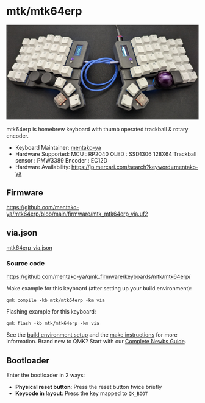 # mtk/mtk64erp

![mtk/mtk64erp](https://github.com/mentako-ya/mtk64erp/blob/main/image/mtk64erp_top.jpg?raw=true)

mtk64erp is homebrew keyboard with thumb operated trackball & rotary encoder.

* Keyboard Maintainer: [mentako-ya](https://github.com/mentako-ya)
* Hardware Supported:
    MCU     : RP2040
    OLED    : SSD1306 128X64 
    Trackball sensor : PMW3389
    Encoder : EC12D
* Hardware Availability: https://jp.mercari.com/search?keyword=mentako-ya

## Firmware
https://github.com/mentako-ya/mtk64erp/blob/main/firmware/mtk_mtk64erp_via.uf2

## via.json
[mtk64erp_via.json](keymaps/via/mtk64erp_via.json)

### Source code
https://github.com/mentako-ya/qmk_firmware/keyboards/mtk/mtk64erp/

Make example for this keyboard (after setting up your build environment):

    qmk compile -kb mtk/mtk64erp -km via

Flashing example for this keyboard:

    qmk flash -kb mtk/mtk64erp -km via

See the [build environment setup](https://docs.qmk.fm/#/getting_started_build_tools) and the [make instructions](https://docs.qmk.fm/#/getting_started_make_guide) for more information. 
Brand new to QMK? Start with our [Complete Newbs Guide](https://docs.qmk.fm/#/newbs).

## Bootloader

Enter the bootloader in 2 ways:

* **Physical reset button**: Press the reset button twice briefly
* **Keycode in layout**: Press the key mapped to `QK_BOOT`
